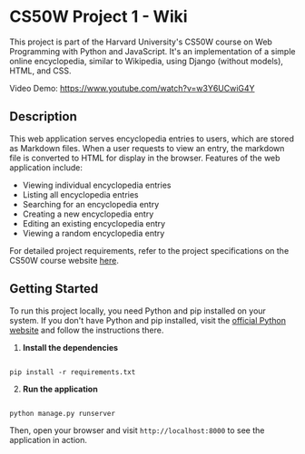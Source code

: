 # CS50W Project 1 - Wiki

This project is part of the Harvard University's CS50W course on Web Programming with Python and JavaScript. It's an implementation of a simple online encyclopedia, similar to Wikipedia, using Django (without models), HTML, and CSS.

Video Demo: https://www.youtube.com/watch?v=w3Y6UCwiG4Y

## Description

This web application serves encyclopedia entries to users, which are stored as Markdown files. When a user requests to view an entry, the markdown file is converted to HTML for display in the browser. Features of the web application include:

- Viewing individual encyclopedia entries
- Listing all encyclopedia entries
- Searching for an encyclopedia entry
- Creating a new encyclopedia entry
- Editing an existing encyclopedia entry
- Viewing a random encyclopedia entry

For detailed project requirements, refer to the project specifications on the CS50W course website [here](https://cs50.harvard.edu/web/2020/projects/1/wiki/).

## Getting Started

To run this project locally, you need Python and pip installed on your system. If you don't have Python and pip installed, visit the [official Python website](https://www.python.org/downloads/) and follow the instructions there.

1. **Install the dependencies**

```

pip install -r requirements.txt

```

2. **Run the application**

```

python manage.py runserver

```

Then, open your browser and visit `http://localhost:8000` to see the application in action.
